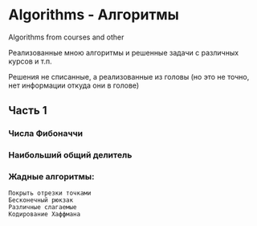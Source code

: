 # Algorithms - Алгоритмы

Algorithms from courses and other

Реализованные мною алгоритмы и решенные задачи с различных курсов и т.п.

Решения не списанные, а реализованные из головы (но это не точно, нет информации откуда они в голове)

## Часть 1

  ### Числа Фибоначчи

  ### Наибольший общий делитель

  ### Жадные алгоритмы: 
  
    Покрыть отрезки точками
    Бесконечный рюкзак
    Различные слагаемые
    Кодирование Хаффмана
